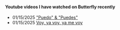 
#### Youtube videos I have watched on Butterfly recently

- 01/15/2025 ["Puedo" & "Puedes"](https://www.youtube.com/watch?v=k1rlyYA2ePY)
- 01/15/2025 [Voy, ya voy, ya me voy](https://www.youtube.com/watch?v=4hj659dYk7A)
